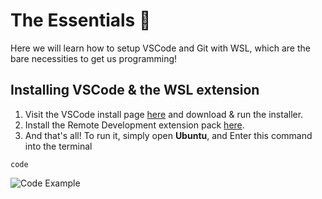 # The Essentials 🔧
Here we will learn how to setup VSCode and Git with WSL, which are the bare necessities to get us programming!

## Installing VSCode & the WSL extension
1. Visit the VSCode install page [here](https://code.visualstudio.com/download) and download & run the installer.
2. Install the Remote Development extension pack [here](https://marketplace.visualstudio.com/items?itemName=ms-vscode-remote.vscode-remote-extensionpack).
3. And that's all! To run it, simply open **Ubuntu**, and Enter this command into the terminal
```
code
```
![Code Example](/assets/gif1.png "gif1")

